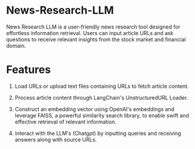 # News-Research-LLM

 News Research LLM is a user-friendly news research tool designed for effortless information retrieval. Users can input article URLs and ask questions to receive relevant insights from the stock market and financial domain.

# Features


1. Load URLs or upload text files containing URLs to fetch article content.

2. Process article content through LangChain's UnstructuredURL Loader.
  
3. Construct an embedding vector using OpenAI's embeddings and leverage FAISS, a powerful similarity search library, to enable swift and effective retrieval of relevant information.

4. Interact with the LLM's (Chatgpt) by inputting queries and receiving answers along with source URLs.
